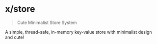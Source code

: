 # x/store

> Cute Minimalist Store System

A simple, thread-safe, in-memory key-value store with minimalist design and cute!
